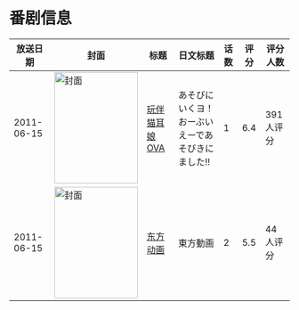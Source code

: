 # 番剧信息

|放送日期|封面|标题|日文标题|话数|评分|评分人数|
|---|---|---|---|---|---|---|
|2011-06-15|<img src="//lain.bgm.tv/pic/cover/c/82/f2/18775_AtkPu.jpg" alt="封面" style="width:150px;height:200px;object-fit:cover;">|[玩伴猫耳娘 OVA](https://bangumi.tv/subject/18775)|あそびにいくヨ！おーぶいえーであそびきにました!!|1|6.4|391人评分|
|2011-06-15|<img src="/img/no_icon_subject.png" alt="封面" style="width:150px;height:200px;object-fit:cover;">|[东方动画](https://bangumi.tv/subject/49854)|東方動画|2|5.5|44人评分|
